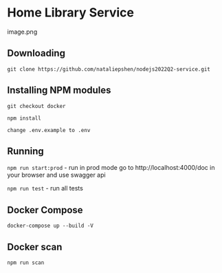 # Home Library Service

<!-- ## Prerequisites

- Git - [Download & Install Git](https://git-scm.com/downloads).
- Node.js - [Download & Install Node.js](https://nodejs.org/en/download/) and the npm package manager. -->
image.png
## Downloading
```
git clone https://github.com/nataliepshen/nodejs2022Q2-service.git
```
## Installing NPM modules
```
git checkout docker
```
```
npm install
```
```
change .env.example to .env
```
## Running
```npm run start:prod``` - run in prod mode
go to http://localhost:4000/doc in your browser and use swagger api

```npm run test``` - run all tests
## Docker Compose
```
docker-compose up --build -V
```
## Docker scan
```
npm run scan
```

<!-- ## Running application

```
npm start
```

After starting the app on port (4000 as default) you can open
in your browser OpenAPI documentation by typing http://localhost:4000/doc/.
For more information about OpenAPI/Swagger please visit https://swagger.io/.

## Testing

After application running open new terminal and enter:

To run all tests without authorization

```
npm run test
```

To run only one of all test suites

```
npm run test -- <path to suite>
```

To run all test with authorization

```
npm run test:auth
```

To run only specific test suite with authorization

```
npm run test:auth -- <path to suite>
```

### Auto-fix and format

```
npm run lint
```

```
npm run format
```

### Debugging in VSCode

Press <kbd>F5</kbd> to debug.

For more information, visit: https://code.visualstudio.com/docs/editor/debugging -->
